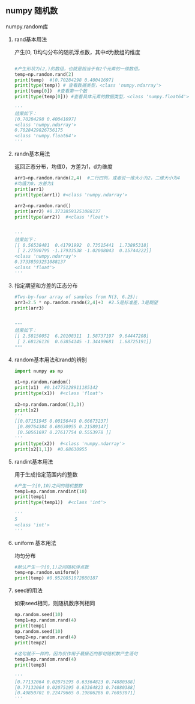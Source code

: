 ## numpy 随机数

numpy.random库

1. rand基本用法

   产生[0, 1)均匀分布的随机浮点数，其中d为数组的维度

   ```python
   
   #产生形状为(2,)的数组，也就是相当于有2个元素的一维数组。
   temp=np.random.rand(2)
   print(temp)  #[0.70284298 0.40041697]
   print(type(temp)) # 查看数据类型，<class 'numpy.ndarray'>
   print(temp[0])  #查看第一个数
   print(type(temp[0])) #查看具体元素的数据类型，<class 'numpy.float64'>
    
   '''
   结果如下：
   [0.70284298 0.40041697]
   <class 'numpy.ndarray'>
   0.7028429826756175
   <class 'numpy.float64'>
   '''
   ```

2. randn基本用法

   返回正态分布，均值0，方差为1，d为维度

   ```python
   arr1=np.random.randn(2,4)  #二行四列，或者说一维大小为2，二维大小为4
   #均值为0，方差为1
   print(arr1)
   print(type(arr1)) #<class 'numpy.ndarray'>
    
   arr2=np.random.rand()
   print(arr2) #0.37338593251088137
   print(type(arr2))  #<class 'float'>
    
    
   '''
   结果如下：
   [[ 0.56538481  0.41791992  0.73515441  1.73895318]
    [ 2.27590795 -1.17933538 -1.02008043  0.15744222]]
   <class 'numpy.ndarray'>
   0.37338593251088137
   <class 'float'>
   '''
   ```

3. 指定期望和方差的正态分布

   ```python
   #Two-by-four array of samples from N(3, 6.25):
   arr3=2.5 * np.random.randn(2,4)+3  #2.5是标准差，3是期望
   print(arr3)
    
    
   """
   结果如下：
   [[ 2.58150052  6.20108311  1.58737197  9.64447208]
    [ 2.68126136  0.63854145 -1.34499681  1.68725191]]
   """
   ```

4. random基本用法和rand的辨别

   ```python
   import numpy as np
    
   x1=np.random.random()
   print(x1)  #0.14775128911185142
   print(type(x1))  #<class 'float'>
    
   x2=np.random.random((3,3))
   print(x2)
   '''
   [[0.07151945 0.00156449 0.66673237]
    [0.89764384 0.68630955 0.21589147]
    [0.50561697 0.27617754 0.5553978 ]]
   '''
   print(type(x2))  #<class 'numpy.ndarray'>
   print(x2[1,1])  #0.68630955
   ```

5. randint基本用法

   用于生成指定范围内的整数

   ```python
   #产生一个[0,10)之间的随机整数
   temp1=np.random.randint(10)
   print(temp1)
   print(type(temp1))  #<class 'int'>
    
   '''
   5
   <class 'int'>
   '''
   ```

6. uniform 基本用法

   均匀分布

   ```python
   #默认产生一个[0,1)之间随机浮点数
   temp=np.random.uniform()
   print(temp) #0.9520851072880187
   ```

7. seed的用法

   如果seed相同，则随机数序列相同

   ```python
   np.random.seed(10)
   temp1=np.random.rand(4)
   print(temp1)
   np.random.seed(10)
   temp2=np.random.rand(4)
   print(temp2)
    
   #这句就不一样的，因为仅作用于最接近的那句随机数产生语句
   temp3=np.random.rand(4)
   print(temp3)
    
   '''
   [0.77132064 0.02075195 0.63364823 0.74880388]
   [0.77132064 0.02075195 0.63364823 0.74880388]
   [0.49850701 0.22479665 0.19806286 0.76053071]
   '''
   ```

   

